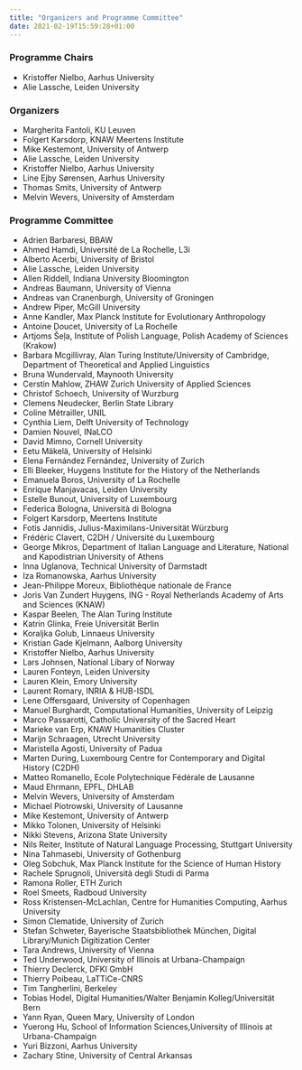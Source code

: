 ```yaml
---
title: "Organizers and Programme Committee"
date: 2021-02-19T15:59:28+01:00
---
```


### Programme Chairs
- Kristoffer Nielbo, Aarhus University
- Alie Lassche, Leiden University

### Organizers
- Margherita Fantoli, KU Leuven
- Folgert Karsdorp, KNAW Meertens Institute
- Mike Kestemont, University of Antwerp
- Alie Lassche, Leiden University
- Kristoffer Nielbo, Aarhus University
- Line Ejby Sørensen, Aarhus University
- Thomas Smits, University of Antwerp
- Melvin Wevers, University of Amsterdam

### Programme Committee
- Adrien Barbaresi, BBAW
- Ahmed Hamdi, Université de La Rochelle, L3i
- Alberto Acerbi, University of Bristol
- Alie Lassche, Leiden University
- Allen Riddell, Indiana University Bloomington
- Andreas Baumann, University of Vienna
- Andreas van Cranenburgh, University of Groningen
- Andrew Piper, McGill University
- Anne Kandler, Max Planck Institute for Evolutionary Anthropology
- Antoine Doucet, University of La Rochelle
- Artjoms Šeļa, Institute of Polish Language, Polish Academy of Sciences (Krakow)
- Barbara Mcgillivray, Alan Turing Institute/University of Cambridge, Department of Theoretical and Applied Linguistics
- Bruna Wundervald, Maynooth University
- Cerstin Mahlow, ZHAW Zurich University of Applied Sciences
- Christof Schoech, University of Wurzburg
- Clemens Neudecker, Berlin State Library
- Coline Métrailler, UNIL
- Cynthia Liem, Delft University of Technology
- Damien Nouvel, INaLCO
- David Mimno, Cornell University
- Eetu Mäkelä, University of Helsinki
- Elena Fernández Fernández, University of Zurich
- Elli Bleeker, Huygens Institute for the History of the Netherlands
- Emanuela Boros, University of La Rochelle
- Enrique Manjavacas, Leiden University
- Estelle Bunout, University of Luxembourg
- Federica Bologna, Università di Bologna
- Folgert Karsdorp, Meertens Institute
- Fotis Jannidis, Julius-Maximilans-Universität Würzburg
- Frédéric Clavert, C2DH / Université du Luxembourg
- George Mikros, Department of Italian Language and Literature, National and Kapodistrian University of Athens
- Inna Uglanova, Technical University of Darmstadt
- Iza Romanowska, Aarhus University
- Jean-Philippe Moreux, Bibliothèque nationale de France
- Joris Van Zundert Huygens, ING - Royal Netherlands Academy of Arts and Sciences (KNAW)
- Kaspar Beelen, The Alan Turing Institute
- Katrin Glinka, Freie Universität Berlin
- Koraljka Golub, Linnaeus University
- Kristian Gade Kjelmann, Aalborg University
- Kristoffer Nielbo, Aarhus University
- Lars Johnsen, National Libary of Norway
- Lauren Fonteyn, Leiden University
- Lauren Klein, Emory University
- Laurent Romary, INRIA & HUB-ISDL
- Lene Offersgaard, University of Copenhagen
- Manuel Burghardt, Computational Humanities, University of Leipzig
- Marco Passarotti, Catholic University of the Sacred Heart
- Marieke van Erp, KNAW Humanities Cluster
- Marijn Schraagen, Utrecht University
- Maristella Agosti, University of Padua
- Marten During, Luxembourg Centre for Contemporary and Digital History (C2DH)
- Matteo Romanello, Ecole Polytechnique Fédérale de Lausanne
- Maud Ehrmann, EPFL, DHLAB
- Melvin Wevers, University of Amsterdam
- Michael Piotrowski, University of Lausanne
- Mike Kestemont, University of Antwerp
- Mikko Tolonen, University of Helsinki
- Nikki Stevens, Arizona State University
- Nils Reiter, Institute of Natural Language Processing, Stuttgart University
- Nina Tahmasebi, University of Gothenburg
- Oleg Sobchuk, Max Planck Institute for the Science of Human History
- Rachele Sprugnoli, Università degli Studi di Parma
- Ramona Roller, ETH Zurich
- Roel Smeets, Radboud University
- Ross Kristensen-McLachlan, Centre for Humanities Computing, Aarhus University
- Simon Clematide, University of Zurich
- Stefan Schweter, Bayerische Staatsbibliothek München, Digital Library/Munich Digitization Center
- Tara Andrews, University of Vienna
- Ted Underwood, University of Illinois at Urbana-Champaign
- Thierry Declerck, DFKI GmbH
- Thierry Poibeau, LaTTiCe-CNRS
- Tim Tangherlini, Berkeley
- Tobias Hodel, Digital Humanities/Walter Benjamin Kolleg/Universität Bern
- Yann Ryan, Queen Mary, University of London
- Yuerong Hu, School of Information Sciences,University of Illinois at Urbana-Champaign
- Yuri Bizzoni, Aarhus University
- Zachary Stine, University of Central Arkansas
